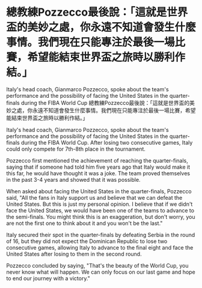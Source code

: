 #  總教練Pozzecco最後說：「這就是世界盃的美妙之處，你永遠不知道會發生什麼事情。我們現在只能專注於最後一場比賽，希望能結束世界盃之旅時以勝利作結。」

Italy's head coach, Gianmarco Pozzecco, spoke about the team's performance and the possibility of facing the United States in the quarter-finals during the FIBA World Cup 
  總教練Pozzecco最後說：「這就是世界盃的美妙之處，你永遠不知道會發生什麼事情。我們現在只能專注於最後一場比賽，希望能結束世界盃之旅時以勝利作結。」

Italy's head coach, Gianmarco Pozzecco, spoke about the team's performance and the possibility of facing the United States in the quarter-finals during the FIBA World Cup. After losing two consecutive games, Italy could only compete for 7th-8th place in the tournament.

Pozzecco first mentioned the achievement of reaching the quarter-finals, saying that if someone had told him five years ago that Italy would make it this far, he would have thought it was a joke. The team proved themselves in the past 3-4 years and showed that it was possible.

When asked about facing the United States in the quarter-finals, Pozzecco said, "All the fans in Italy support us and believe that we can defeat the United States. But this is just my personal opinion. I believe that if we didn't face the United States, we would have been one of the teams to advance to the semi-finals. You might think this is an exaggeration, but don't worry, you are not the first one to think about it and you won't be the last."

Italy secured their spot in the quarter-finals by defeating Serbia in the round of 16, but they did not expect the Dominican Republic to lose two consecutive games, allowing Italy to advance to the final eight and face the United States after losing to them in the second round.

Pozzecco concluded by saying, "That's the beauty of the World Cup, you never know what will happen. We can only focus on our last game and hope to end our journey with a victory."